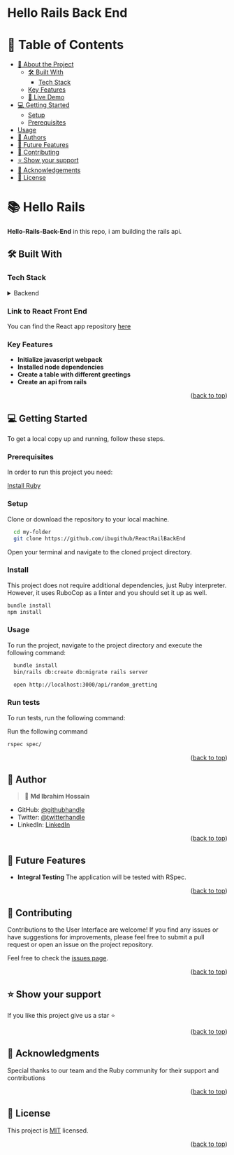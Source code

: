 <a name="readme-top"></a>

# Hello Rails Back End

# 📗 Table of Contents

- [📖 About the Project](#about-project)
  - [🛠 Built With](#built-with)
    - [Tech Stack](#tech-stack)
  - [Key Features](#key-features)
  - [🚀 Live Demo](#live-demo)
- [💻 Getting Started](#getting-started)
  - [Setup](#setup)
  - [Prerequisites](#prerequisites)
- [Usage](#usage)
- [👥 Authors](#authors)
- [🔭 Future Features](#future-features)
- [🤝 Contributing](#contributing)
- [⭐️ Show your support](#support)
- [🙏 Acknowledgements](#acknowledgements)
- [📝 License](#license)

# 📚 Hello Rails <a name="about-project"></a>

**Hello-Rails-Back-End** in this repo, i am building the rails api.

## 🛠 Built With <a name="built-with"></a>

### Tech Stack <a name="tech-stack"></a>

<details>
<summary>Backend</summary>
  <ul>
    <li><a href="https://www.postgresql.org/">PostgreSQL</a></li>
  </ul>
  <ul>
    <li><a href="https://www.ruby.org/">Ruby</a></li>
  </ul>
  <ul>
    <li><a href="https://www.rubyonrails.org/">Ruby on Rails</a></li>
  </ul>
</details>

### Link to React Front End
You can find the React app repository [here](https://github.com/ibugithub/ReactRailFrontEnd/pull/1)

### Key Features <a name="key-features"></a>

- **Initialize javascript webpack**
- **Installed node dependencies**
- **Create a table with different greetings**
- **Create an api from rails**

<p align="right">(<a href="#readme-top">back to top</a>)</p>


## 💻 Getting Started <a name="getting-started"></a>

To get a local copy up and running, follow these steps.

### Prerequisites

In order to run this project you need:

[Install Ruby](https://www.ruby-lang.org/en/documentation/installation/)

### Setup

Clone or download the repository to your local machine.

```sh
  cd my-folder
  git clone https://github.com/ibugithub/ReactRailBackEnd
```

Open your terminal and navigate to the cloned project directory.

### Install

This project does not require additional dependencies, just Ruby interpreter. However, it uses RuboCop as a linter and you should set it up as well.

```sh
bundle install
npm install
```

### Usage

To run the project, navigate to the project directory and execute the following command:

```sh
  bundle install
  bin/rails db:create db:migrate rails server

  open http://localhost:3000/api/random_gretting
```

### Run tests

To run tests, run the following command:

Run the following command

```sh
rspec spec/
```

<p align="right">(<a href="#readme-top">back to top</a>)</p>

## 👥 Author <a name="authors"></a>

> 👤 **Md Ibrahim Hossain**
- GitHub: [@githubhandle](https://github.com/ibugithub)
- Twitter: [@twitterhandle](https://twitter.com/mdibrahimibuu)
- LinkedIn: [LinkedIn](https://linkedin.com/in/ibuu)

<p align="right">(<a href="#readme-top">back to top</a>)</p>

## 🔭 Future Features <a name="features"></a>

- **Integral Testing** The application will be tested with RSpec.

<p align="right">(<a href="#readme-top">back to top</a>)</p>

## 🤝 Contributing <a name="contributing"></a>

Contributions to the User Interface are welcome! If you find any issues or have suggestions for improvements, please feel free to submit a pull request or open an issue on the project repository.

Feel free to check the [issues page](../../issues/).

<p align="right">(<a href="#readme-top">back to top</a>)</p>

## ⭐️ Show your support <a name="support"></a>

If you like this project give us a star ⭐️

<p align="right">(<a href="#readme-top">back to top</a>)</p>

## 🙏 Acknowledgments <a name="acknowledgements"></a>

Special thanks to our team and the Ruby community for their support and contributions

<p align="right">(<a href="#readme-top">back to top</a>)</p>

## 📝 License <a name="license"></a>

This project is [MIT](./LICENSE) licensed.

<p align="right">(<a href="#readme-top">back to top</a>)</p>